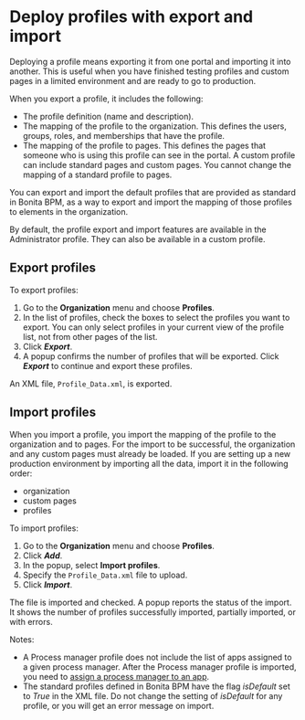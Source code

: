 # Deploy profiles with export and import

Deploying a profile means exporting it from one portal and importing it into another. This is useful when you have finished testing profiles and custom pages in a limited environment and are ready to go to production.

When you export a profile, it includes the following:

* The profile definition (name and description).
* The mapping of the profile to the organization. This defines the users, groups, roles, and memberships that have the profile.
* The mapping of the profile to pages. This defines the pages that someone who is using this profile can see in the portal. 
A custom profile can include standard pages and custom pages.
You cannot change the mapping of a standard profile to pages.

You can export and import the default profiles that are provided as standard in Bonita BPM, as a way to export and import the mapping of those profiles to elements in the organization.

By default, the profile export and import features are available in the Administrator profile. They can also be available in a custom profile.

## Export profiles

To export profiles:

1. Go to the **Organization** menu and choose **Profiles**.
2. In the list of profiles, check the boxes to select the profiles you want to export. You can only select profiles in your current view of the profile list, not from other pages of the list.
3. Click **_Export_**.
4. A popup confirms the number of profiles that will be exported. Click **_Export_** to continue and export these profiles.

An XML file, `Profile_Data.xml`, is exported.

## Import profiles

When you import a profile, you import the mapping of the profile to the organization and to pages. For the import to be successful, the organization and any custom pages must already be loaded. 
If you are setting up a new production environment by importing all the data, import it in the following order:

* organization
* custom pages
* profiles

To import profiles:

1. Go to the **Organization** menu and choose **Profiles**.
2. Click **_Add_**.
3. In the popup, select **Import profiles**.
4. Specify the `Profile_Data.xml` file to upload.
5. Click **_Import_**.

The file is imported and checked. 
A popup reports the status of the import. It shows the number of profiles successfully imported, partially imported, or with errors. 

Notes:

* A Process manager profile does not include the list of apps assigned to a given process manager. After the Process manager profile is imported, you need to [assign a process manager to an app](process-manager.md).
* The standard profiles defined in Bonita BPM have the flag _isDefault_ set to _True_ in the XML file. Do not change the setting of _isDefault_ for any profile, or you will get an error message on import.
